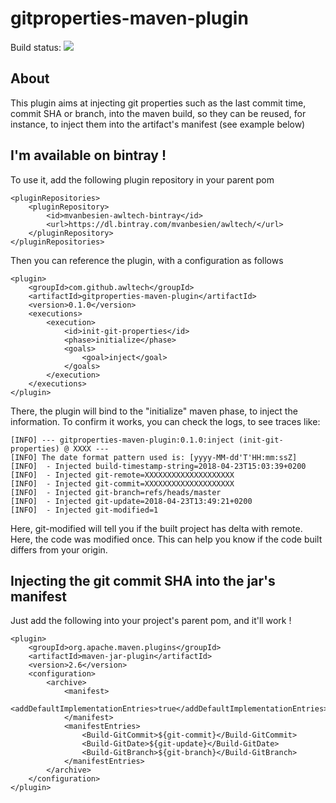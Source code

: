 # gitproperties-maven-plugin

Build status: ![](https://travis-ci.org/awltech/gitproperties-maven-plugin.svg?branch=master)

## About

This plugin aims at injecting git properties such as the last commit time, commit SHA or branch, into the maven build, so they can be reused, for instance, to inject them into the artifact's manifest (see example below) 


## I'm available on bintray !

To use it, add the following plugin repository in your parent pom


```
<pluginRepositories>
	<pluginRepository>
		<id>mvanbesien-awltech-bintray</id>
		<url>https://dl.bintray.com/mvanbesien/awltech/</url>
	</pluginRepository>
</pluginRepositories>
```

Then you can reference the plugin, with a configuration as follows

```
<plugin>
	<groupId>com.github.awltech</groupId>
	<artifactId>gitproperties-maven-plugin</artifactId>
	<version>0.1.0</version>
	<executions>
		<execution>
			<id>init-git-properties</id>
			<phase>initialize</phase>
			<goals>
				<goal>inject</goal>
			</goals>
		</execution>
	</executions>
</plugin>
```

There, the plugin will bind to the "initialize" maven phase, to inject the information. To confirm it works, you can check the logs, to see traces like:

```
[INFO] --- gitproperties-maven-plugin:0.1.0:inject (init-git-properties) @ XXXX ---
[INFO] The date format pattern used is: [yyyy-MM-dd'T'HH:mm:ssZ]
[INFO]  - Injected build-timestamp-string=2018-04-23T15:03:39+0200
[INFO]  - Injected git-remote=XXXXXXXXXXXXXXXXXXXX
[INFO]  - Injected git-commit=XXXXXXXXXXXXXXXXXXXX
[INFO]  - Injected git-branch=refs/heads/master
[INFO]  - Injected git-update=2018-04-23T13:49:21+0200
[INFO]  - Injected git-modified=1
```

Here, git-modified will tell you if the built project has delta with remote. Here, the code was modified once. This can help you know if the code built differs from your origin.


## Injecting the git commit SHA into the jar's manifest

Just add the following into your project's parent pom, and it'll work !

```
<plugin>
	<groupId>org.apache.maven.plugins</groupId>
	<artifactId>maven-jar-plugin</artifactId>
	<version>2.6</version>
	<configuration>
		<archive>
			<manifest>
				<addDefaultImplementationEntries>true</addDefaultImplementationEntries>
			</manifest>
			<manifestEntries>
				<Build-GitCommit>${git-commit}</Build-GitCommit>
				<Build-GitDate>${git-update}</Build-GitDate>
				<Build-GitBranch>${git-branch}</Build-GitBranch>
			</manifestEntries>
		</archive>
	</configuration>
</plugin>

```